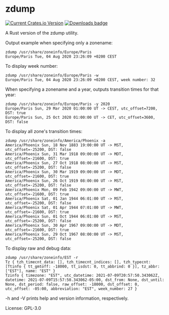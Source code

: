 # zdump

[![Current Crates.io Version](https://img.shields.io/crates/v/zdump.svg)](https://crates.io/crates/zdump)
[![Downloads badge](https://img.shields.io/crates/d/zdump.svg)](https://crates.io/crates/zdump)

A Rust version of the zdump utility.

Output example when specifying only a zonename:
```
zdump /usr/share/zoneinfo/Europe/Paris
Europe/Paris Tue, 04 Aug 2020 23:26:09 +0200 CEST
````

To display week number:
```text
zdump /usr/share/zoneinfo/Europe/Paris -w
Europe/Paris Tue, 04 Aug 2020 23:26:09 +0200 CEST, week number: 32
````

When specifying a zonename and a year, outputs transition times for that year:
```text
zdump /usr/share/zoneinfo/Europe/Paris -y 2020
Europe/Paris Sun, 29 Mar 2020 01:00:00 UT -> CEST, utc_offset=7200, DST: true
Europe/Paris Sun, 25 Oct 2020 01:00:00 UT -> CET, utc_offset=3600, DST: false
```

To display all zone's transition times:
```
zdump /usr/share/zoneinfo/America/Phoenix -a
America/Phoenix Sun, 18 Nov 1883 19:00:00 UT -> MST, utc_offset=-25200, DST: false
America/Phoenix Sun, 31 Mar 1918 09:00:00 UT -> MDT, utc_offset=-21600, DST: true
America/Phoenix Sun, 27 Oct 1918 08:00:00 UT -> MST, utc_offset=-25200, DST: false
America/Phoenix Sun, 30 Mar 1919 09:00:00 UT -> MDT, utc_offset=-21600, DST: true
America/Phoenix Sun, 26 Oct 1919 08:00:00 UT -> MST, utc_offset=-25200, DST: false
America/Phoenix Mon, 09 Feb 1942 09:00:00 UT -> MWT, utc_offset=-21600, DST: true
America/Phoenix Sat, 01 Jan 1944 06:01:00 UT -> MST, utc_offset=-25200, DST: false
America/Phoenix Sat, 01 Apr 1944 07:01:00 UT -> MWT, utc_offset=-21600, DST: true
America/Phoenix Sun, 01 Oct 1944 06:01:00 UT -> MST, utc_offset=-25200, DST: false
America/Phoenix Sun, 30 Apr 1967 09:00:00 UT -> MDT, utc_offset=-21600, DST: true
America/Phoenix Sun, 29 Oct 1967 08:00:00 UT -> MST, utc_offset=-25200, DST: false
```

To display raw and debug data:
```
zdump /usr/share/zoneinfo/EST -r
Tz { tzh_timecnt_data: [], tzh_timecnt_indices: [], tzh_typecnt: [Ttinfo { tt_gmtoff: -18000, tt_isdst: 0, tt_abbrind: 0 }], tz_abbr: ["EST"], name: "EST" }
Tzinfo { timezone: "EST", utc_datetime: 2021-07-09T20:57:50.343062Z, datetime: 2021-07-09T15:57:50.343062-05:00, dst_from: None, dst_until: None, dst_period: false, raw_offset: -18000, dst_offset: 0, utc_offset: -05:00, abbreviation: "EST", week_number: 27 }
```

-h and -V prints help and version information, respectively.


License: GPL-3.0
